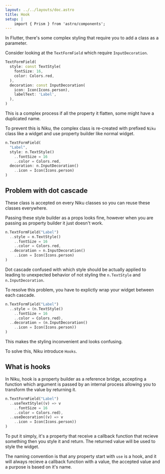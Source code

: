 ```yaml
---
layout: ../../layouts/doc.astro
title: Hook
setup: |
    import { Prism } from 'astro/components';
---
```

In Flutter, there's some complex styling that require you to add a class as a parameter.

Consider looking at the `TextFormField` which require `InputDecoration`.
```dart
TextFormField(
  style: const TextStyle(
    fontSize: 16,
    color: Colors.red,
  ),
  decoration: const InputDecoration(
    icon: Icon(Icons.person),
    labelText: 'Label',
  ),
)
```

This is a complex process if all the property it flatten, some might have a duplicated name.

To prevent this is Niku, the complex class is re-created with prefixed `Niku` class like a widget and use property builder like normal widget.
```dart
n.TextFormField(
  "Label",
  style: n.TextStyle()
    ..fontSize = 16
    ..color = Colors.red,
  decoration: n.InputDecoration()
    ..icon = Icon(Icons.person)
)
```

## Problem with dot cascade
These class is accepted on every Niku classes so you can reuse these classes everywhere.

Passing these style builder as a props looks fine, however when you are passing as property builder it just doesn't work.
```dart
n.TextFormField("Label")
  ..style = n.TextStyle()
    ..fontSize = 16
    ..color = Colors.red,
  ..decoration = n.InputDecoration()
    ..icon = Icon(Icons.person)
)
```

Dot cascade confused with which style should be actually applied to leading to unexpected behavior of not styling the `n.TextStyle` and `n.InputDecoration`.

To resolve this problem, you have to explictly wrap your widget between each cascade.
```dart
n.TextFormField("Label")
  ..style = (n.TextStyle()
    ..fontSize = 16
    ..color = Colors.red),
  ..decoration = (n.InputDecoration()
    ..icon = Icon(Icons.person))
)
```

This makes the styling inconvenient and looks confusing.

To solve this, Niku introduce `Hooks`.

## What is hooks
In Niku, hook is a property builder as a reference bridge, accepting a function which argument is passed by an internal process allowing you to transform the value by returning it. 
```dart
n.TextFormField("Label")
  ..useTextStyle((v) => v
    ..fontSize = 16
    ..color = Colors.red),
  ..useDecoration((v) => v
    ..icon = Icon(Icons.person))
)
```

To put it simply, it's a property that receive a callback function that recieve something then you style it and return.
The returned value will be used to style the widget.

The naming convention is that any property start with `use` is a hook, and it will always recieve a callback function with a value, the accepted value and a purpose is based on it's name.
